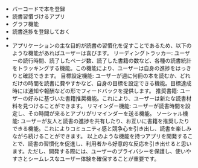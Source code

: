 - バーコードで本を登録
- 読書習慣づけるアプリ
- グラフ機能
- 読書進捗を登録しておく
- 
- 
  アプリケーションの主な目的が読書の習慣化を促すことであるため、以下のような機能があればユーザーは喜びます。
  リーディングトラッカー: ユーザーの読行時間、読了したページ数、読了した書籍の数など、各種の読書統計をトラッキングする機能。この機能により、ユーザーは自身の進捗をはっきりと確認できます。
  目標設定機能: ユーザーが週に何冊の本を読むか、どれだけの時間を読書に費やすかなど、自身の目標を設定できる機能。目標達成時には通知や報酬などの形でフィードバックを提供します。
  推奨書籍: ユーザーの好みに基づいた書籍推奨機能。これにより、ユーザーは新たな読書材料を見つけることができます。
  リマインダー機能: ユーザーが読書時間を設定し、その時間が来るとアプリがリマインダーを送る機能。
  ソーシャル機能: ユーザーが友人と読書の進捗を共有したり、お互いに書籍を推奨したりできる機能。これによりコミュニティ感と競争心を引き出し、読書を楽しみながら続けることができます。
  以上のような機能を持つアプリを開発することで、読書の習慣化を促進し、利用者から好意的な反応を引き出せると思います。ただし、開発する際には、ユーザーのプライバシーを保護し、使いやすさとシームレスなユーザー体験を確保することが重要です。